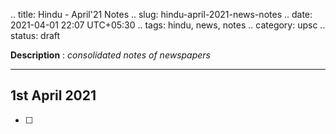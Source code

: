 .. title: Hindu - April'21  Notes
.. slug: hindu-april-2021-news-notes
.. date: 2021-04-01 22:07 UTC+05:30
.. tags: hindu, news, notes
.. category: upsc
.. status: draft

**Description** : *consolidated notes of newspapers*

***
<!-- TEASER_END -->

## 1st April 2021
- [ ] 